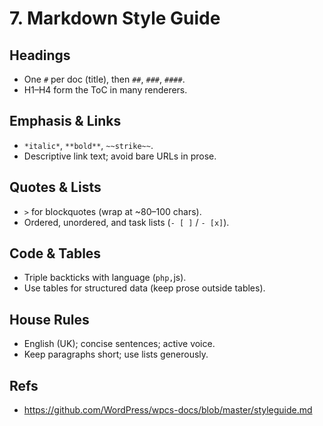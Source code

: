 # 7. Markdown Style Guide

## Headings
- One `#` per doc (title), then `##`, `###`, `####`.
- H1–H4 form the ToC in many renderers.

## Emphasis & Links
- `*italic*`, `**bold**`, `~~strike~~`.
- Descriptive link text; avoid bare URLs in prose.

## Quotes & Lists
- `>` for blockquotes (wrap at ~80–100 chars).
- Ordered, unordered, and task lists (`- [ ]` / `- [x]`).

## Code & Tables
- Triple backticks with language (```php,```js).
- Use tables for structured data (keep prose outside tables).

## House Rules
- English (UK); concise sentences; active voice.
- Keep paragraphs short; use lists generously.

## Refs
- https://github.com/WordPress/wpcs-docs/blob/master/styleguide.md
